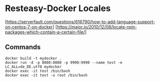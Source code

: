 # Resteasy-Docker Locales

[https://serverfault.com/questions/616790/how-to-add-language-support-on-centos-7-on-docker]
[https://major.io/2010/12/08/locate-rpm-packages-which-contain-a-certain-file/]

## Commands

````
docker build -t mydocker .
docker run -d -p 8080:8080 -p 9990:9990 --name test -e LC_ALL=de_DE.utf8 mydocker
docker exec -it test /bin/bash
docker exec -it test -u root /bin/bash
````

